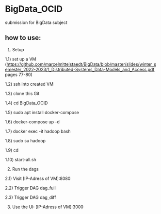 # BigData_OCID
submission for BigData subject

## how to use:

1) Setup

1.1) set up a VM (https://github.com/marcelmittelstaedt/BigData/blob/master/slides/winter_semester_2022-2023/1_Distributed-Systems_Data-Models_and_Access.pdf pages 77-80)

1.2) ssh into created VM

1.3) clone this Git

1.4) cd BigData_OCID

1.5) sudo apt install docker-compose

1.6) docker-compose up -d

1.7) docker exec -it hadoop bash

1.8) sudo su hadoop

1.9) cd

1.10) start-all.sh

2) Run the dags

2.1) Visit [IP-Adress of VM]:8080

2.2) Trigger DAG dag_full

2.3) Trigger DAG dag_diff

3) Use the UI: [IP-Adress of VM]:3000
